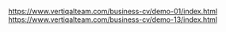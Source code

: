 https://www.vertiqalteam.com/business-cv/demo-01/index.html
https://www.vertiqalteam.com/business-cv/demo-13/index.html
